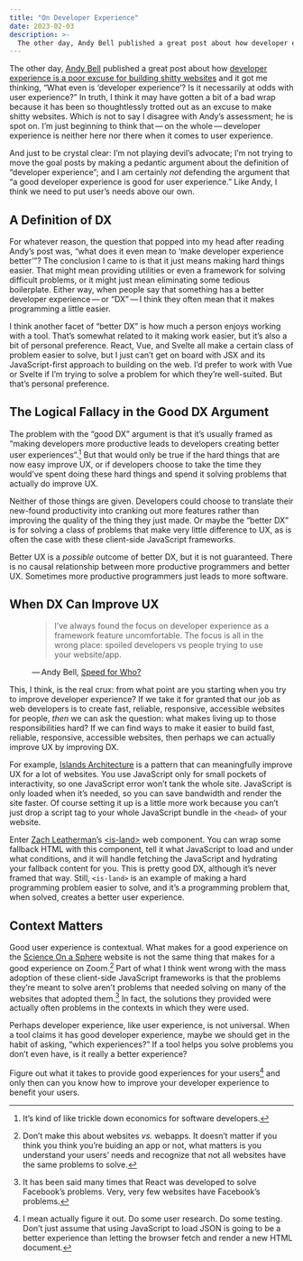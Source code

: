 ```yaml
---
title: "On Developer Experience"
date: 2023-02-03
description: >-
  The other day, Andy Bell published a great post about how developer experience is a poor excuse for building shitty websites and it got me thinking, “What even is ‘developer experience’? Is it necessarily at odds with user experience?”
---
```


The other day, [Andy Bell](https://bell.bz/@andy) published a great post about how [developer experience is a poor excuse for building shitty websites](https://andy-bell.co.uk/speed-for-who/) and it got me thinking, “What even is ‘developer experience’? Is it necessarily at odds with user experience?”
In truth, I think it may have gotten a bit of a bad wrap because it has been so thoughtlessly trotted out as an excuse to make shitty websites.
Which is not to say I disagree with Andy’s assessment; he is spot on.
I’m just beginning to think that&thinsp;—&thinsp;on the whole&thinsp;—&thinsp;developer experience is neither here nor there when it comes to user experience.

And just to be crystal clear: I’m not playing devil’s advocate; I’m not trying to move the goal posts by making a pedantic argument about the definition of “developer experience”; and I am certainly _not_ defending the argument that “a good developer experience is good for user experience.”
Like Andy, I think we need to put user’s needs above our own.

## A Definition of DX

For whatever reason, the question that popped into my head after reading Andy’s post was, “what does it even mean to ‘make developer experience better’”?
The conclusion I came to is that it just means making hard things easier.
That might mean providing utilities or even a framework for solving difficult problems, or it might just mean eliminating some tedious boilerplate.
Either way, when people say that something has a better developer experience&thinsp;—&thinsp;or “DX”&thinsp;—&thinsp;I think they often mean that it makes programming a little easier.

<aside>

I think another facet of “better DX” is how much a person enjoys working with a tool.
That’s somewhat related to it making work easier, but it’s also a bit of personal preference.
React, Vue, and Svelte all make a certain class of problem easier to solve, but I just can’t get on board with JSX and its JavaScript-first approach to building on the web.
I’d prefer to work with Vue or Svelte if I’m trying to solve a problem for which they’re well-suited.
But that’s personal preference.

</aside>

## The Logical Fallacy in the Good DX Argument

The problem with the “good DX” argument is that it’s usually framed as “making developers more productive leads to developers creating better user experiences”.[^1]
But that would only be true if the hard things that are now easy improve UX, or if developers choose to take the time they would’ve spent doing these hard things and spend it solving problems that actually do improve UX.

Neither of those things are given.
Developers could choose to translate their new-found productivity into cranking out more features rather than improving the quality of the thing they just made.
Or maybe the “better DX” is for solving a class of problems that make very little difference to UX, as is often the case with these client-side JavaScript frameworks.

Better UX is a _possible_ outcome of better DX, but it is not guaranteed.
There is no causal relationship between more productive programmers and better UX.
Sometimes more productive programmers just leads to more software.

## When DX Can Improve UX

<figure>
	<blockquote>
		I’ve always found the focus on developer experience as a framework feature uncomfortable. The focus is all in the wrong place: spoiled developers vs people trying to use your website/app.
	</blockquote>
	<figcaption>&horbar;&#8239;Andy Bell, <a href="https://andy-bell.co.uk/speed-for-who/">Speed for Who?</a></figcaption>
</figure>

This, I think, is the real crux: from what point are you starting when you try to improve developer experience?
If we take it for granted that our job as web developers is to create fast, reliable, responsive, accessible websites for people, _then_ we can ask the question: what makes living up to those responsibilities hard?
If we can find ways to make it easier to build fast, reliable, responsive, accessible websites, then perhaps we can actually improve UX by improving DX.

For example, [Islands Architecture](https://www.patterns.dev/posts/islands-architecture/) is a pattern that can meaningfully improve UX for a lot of websites.
You use JavaScript only for small pockets of interactivity, so one JavaScript error won’t tank the whole site.
JavaScript is only loaded when it’s needed, so you can save bandwidth and render the site faster.
Of course setting it up is a little more work because you can’t just drop a script tag to your whole JavaScript bundle in the `<head>` of your website.

Enter [Zach Leatherman](https://fediverse.zachleat.com/@zachleat)’s [&lt;is-land>](https://github.com/11ty/is-land) web component.
You can wrap some fallback HTML with this component, tell it what JavaScript to load and under what conditions, and it will handle fetching the JavaScript and hydrating your fallback content for you.
This is pretty good DX, although it’s never framed that way.
Still, `<is-land>` is an example of making a hard programming problem easier to solve, and it’s a programming problem that, when solved, creates a better user experience.

## Context Matters

Good user experience is contextual.
What makes for a good experience on the [Science On a Sphere](https://sos.noaa.gov/) website is not the same thing that makes for a good experience on Zoom.[^2]
Part of what I think went wrong with the mass adoption of these client-side JavaScript frameworks is that the problems they’re meant to solve aren’t problems that needed solving on many of the websites that adopted them.[^3]
In fact, the solutions they provided were actually often problems in the contexts in which they were used.

Perhaps developer experience, like user experience, is not universal.
When a tool claims it has good developer experience, maybe we should get in the habit of asking, “which experiences?”
If a tool helps you solve problems you don’t even have, is it really a better experience?

Figure out what it takes to provide good experiences for your users[^4] and only then can you know how to improve your developer experience to benefit your users.

[^1]: It’s kind of like trickle down economics for software developers.
[^2]: Don’t make this about websites <i>vs.</i> webapps. It doesn’t matter if you think you think you’re buiding an app or not, what matters is you understand your users’ needs and recognize that not all websites have the same problems to solve.
[^3]: It has been said many times that React was developed to solve Facebook’s problems. Very, very few websites have Facebook’s problems.
[^4]: I mean actually figure it out. Do some user research. Do some testing. Don’t just assume that using JavaScript to load JSON is going to be a better experience than letting the browser fetch and render a new HTML document.
